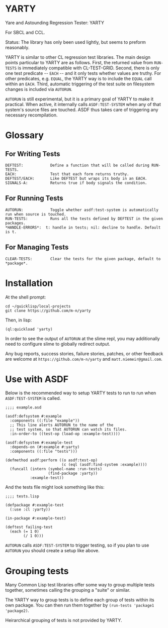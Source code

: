 YARTY
=====

Yare and Astounding Regression Tester: YARTY

For SBCL and CCL.

Status: The library has only been used lightly, but seems to preform
reasonably.

YARTY is similar to other CL regression test libraries. The main
design points particular to YARTY are as follows. First, the returned
value from `RUN-TESTS` is immediately compatible with
CL-TEST-GRID. Second, there is only one test predicate \-\- `EACH`
\-\- and it only tests whether values are truthy. For other
predicates, e.g. `EQUAL`, the YARTY way is to include the `EQUAL` call
within an `EACH`. Third, automatic triggering of the test suite on
filesystem changes is included via `AUTORUN`.

`AUTORUN` is still experimental, but it is a primary goal of YARTY to
make it practical. When active, it internally calls `ASDF:TEST-SYSTEM`
when any of that system's source files are touched. ASDF thus takes
care of triggering any necessary recompilation.

Glossary
========

For Writing Tests
-----------------

    DEFTEST:            Define a function that will be called during RUN-TESTS.
    EACH:               Test that each form returns truthy.
    DEFTEST/EACH:       Like DEFTEST but wraps its body in an EACH.
    SIGNALS-A:          Returns true if body signals the condition.

For Running Tests
-----------------

    AUTORUN:            Toggle whether asdf:test-system is automatically run when source is touched.
    RUN-TESTS:          Runs all the tests defined by DEFTEST in the given packages.
    *HANDLE-ERRORS*:  t: handle in tests; nil: decline to handle. Default is t.

For Managing Tests
------------------

    CLEAR-TESTS:        Clear the tests for the given package, default to *package*.

Installation
============

At the shell prompt:

    cd ~/quicklisp/local-projects
    git clone https://github.com/m-n/yarty

Then, in lisp:

    (ql:quickload 'yarty)

In order to see the output of `AUTORUN` at the slime repl, you may
additionally need to configure slime to globally redirect output.

Any bug reports, success stories, failure stories, patches, or other
feedback are welcome at `https://github.com/m-n/yarty` and
`matt.niemeir@gmail.com`.

Use with ASDF
=============

Below is the recommended way to setup YARTY tests to run to run when
`ASDF:TEST-SYSTEM` is called.

    ;;;; example.asd

    (asdf:defsystem #:example
      :components ((:file "example"))
      ;; This line alerts AUTORUN to the name of the
      ;; test system, so that AUTORUN can watch its files.
      :in-order-to ((test-op (load-op :example-test))))

    (asdf:defsystem #:example-test
      :depends-on (#:example #:yarty)
      :components ((:file "tests")))

    (defmethod asdf:perform ((o asdf:test-op)
                             (c (eql (asdf:find-system :example))))
      (funcall (intern (symbol-name :run-tests)
                       (find-package :yarty))
               :example-test))

And the tests file might look something like this:

    ;;;; tests.lisp

    (defpackage #:example-test
      (:use :cl :yarty))

    (in-package #:example-test)

    (deftest failing-test
      (each (= 1 0)
            (/ 1 0)))

`AUTORUN` calls `ASDF:TEST-SYSTEM` to trigger testing, so if you plan
to use `AUTORUN` you should create a setup like above.

Grouping tests
==============

Many Common Lisp test libraries offer some way to group multiple tests
together, sometimes calling the grouping a "suite" or similar.

The YARTY way to group tests is to define each group of tests within
its own package. You can then run them together by
`(run-tests 'package1 'package2)`.

Heirarchical grouping of tests is not provided by YARTY.
